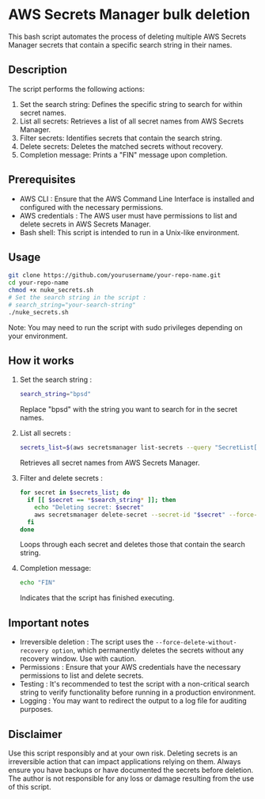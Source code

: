 
# AWS Secrets Manager bulk deletion

This bash script automates the process of deleting multiple AWS Secrets Manager secrets that contain a specific search string in their names.

## Description

The script performs the following actions:

1. Set the search string: Defines the specific string to search for within secret names.
2. List all secrets: Retrieves a list of all secret names from AWS Secrets Manager.
3. Filter secrets: Identifies secrets that contain the search string.
4. Delete secrets: Deletes the matched secrets without recovery.
5. Completion message: Prints a "FIN" message upon completion.

## Prerequisites

- AWS CLI : Ensure that the AWS Command Line Interface is installed and configured with the necessary permissions.
- AWS credentials : The AWS user must have permissions to list and delete secrets in AWS Secrets Manager.
- Bash shell: This script is intended to run in a Unix-like environment.

## Usage

```bash
git clone https://github.com/yourusername/your-repo-name.git
cd your-repo-name
chmod +x nuke_secrets.sh
# Set the search string in the script :
# search_string="your-search-string"
./nuke_secrets.sh
```

Note: You may need to run the script with sudo privileges depending on your environment.

## How it works

1. Set the search string :
    ```bash
    search_string="bpsd"
    ```
    Replace "bpsd" with the string you want to search for in the secret names.

2. List all secrets :
    ```bash
    secrets_list=$(aws secretsmanager list-secrets --query "SecretList[*].Name" --output text)
    ```
    Retrieves all secret names from AWS Secrets Manager.

3. Filter and delete secrets :
    ```bash
    for secret in $secrets_list; do
      if [[ $secret == *$search_string* ]]; then
        echo "Deleting secret: $secret"
        aws secretsmanager delete-secret --secret-id "$secret" --force-delete-without-recovery
      fi
    done
    ```
    Loops through each secret and deletes those that contain the search string.

4. Completion message:
    ```bash
    echo "FIN"
    ```
    Indicates that the script has finished executing.

## Important notes

- Irreversible deletion : The script uses the `--force-delete-without-recovery option`, which permanently deletes the secrets without any recovery window. Use with caution.
- Permissions : Ensure that your AWS credentials have the necessary permissions to list and delete secrets.
- Testing : It's recommended to test the script with a non-critical search string to verify functionality before running in a production environment.
- Logging : You may want to redirect the output to a log file for auditing purposes.

## Disclaimer
Use this script responsibly and at your own risk. Deleting secrets is an irreversible action that can impact applications relying on them. Always ensure you have backups or have documented the secrets before deletion. The author is not responsible for any loss or damage resulting from the use of this script.
